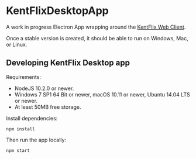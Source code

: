 # KentFlixDesktopApp

A work in progress Electron App wrapping around the [KentFlix Web Client](https://github.com/KentCompSoc/KentFlixClient).

Once a stable version is created, it should be able to run on Windows, Mac, or Linux.

## Developing KentFlix Desktop app

Requirements:
* NodeJS 10.2.0 or newer.
* Windows 7 SP1 64 Bit or newer, macOS 10.11 or newer, Ubuntu 14.04 LTS or newer.
* At least 50MB free storage.

Install dependencies:

``npm install``

Then run the app locally:

``npm start``
